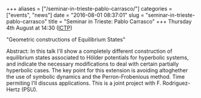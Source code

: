 +++
aliases = ["/seminar-in-trieste-pablo-carrasco/"]
categories = ["events", "news"]
date = "2016-08-01 08:37:01"
slug = "seminar-in-trieste-pablo-carrasco"
title = "Seminar in Trieste: Pablo Carrasco"
+++
Thursday 4th August at 14:30
([ICTP](http://www.ictp.it/research/math/seminars.aspx))

"Geometric constructions of Equilibrium States"

Abstract: In this talk I'll show a completely different construction of
equilibrium states associated to Hölder potentials for hyperbolic
systems, and indicate the necessary modifications to deal with certain
partially hyperbolic cases. The key point for this extension is avoiding
altoghether the use of symbolic dynamics and the Perron-Frobenious
method. Time permiting I'll discuss applications. This is a joint
project with F. Rodriguez-Hertz (PSU).
